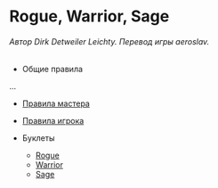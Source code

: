 # Rogue, Warrior, Sage

###### Автор Dirk Detweiler Leichty. Перевод игры aeroslav.

- Общие правила

...

- [Правила мастера](./mc.md)
- [Правила игрока](./player.md)
- Буклеты

    - [Rogue](./rogue.md)
    - [Warrior](./warrior.md)
    - [Sage](./sage.md)
